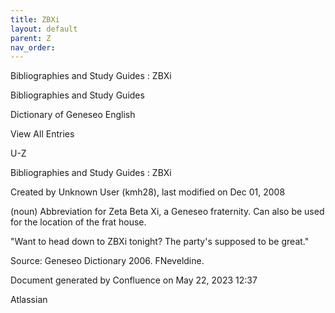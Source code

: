 ```yaml
---
title: ZBXi
layout: default
parent: Z
nav_order:
---
```


Bibliographies and Study Guides : ZBXi

Bibliographies and Study Guides

Dictionary of Geneseo English

View All Entries

U-Z

Bibliographies and Study Guides : ZBXi

Created by  Unknown User (kmh28), last modified on Dec 01, 2008

(noun) Abbreviation for Zeta Beta Xi, a Geneseo fraternity. Can also be used for the location of the frat house.

&quot;Want to head down to ZBXi tonight? The party's supposed to be great.&quot;

Source: Geneseo Dictionary 2006. FNeveldine.

Document generated by Confluence on May 22, 2023 12:37

Atlassian
